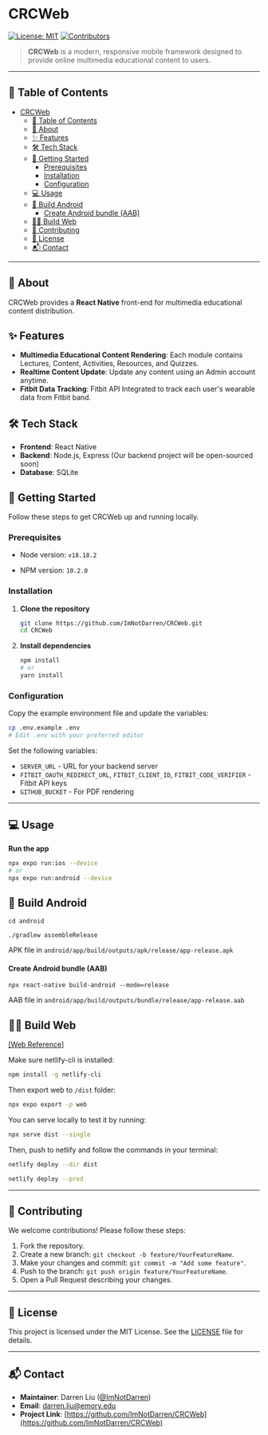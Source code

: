 # CRCWeb

[![License: MIT](https://img.shields.io/badge/License-MIT-yellow.svg)](LICENSE)
[![Contributors](https://img.shields.io/github/contributors/ImNotDarren/CRCWeb)](https://github.com/ImNotDarren/CRCWeb/graphs/contributors)

> **CRCWeb** is a modern, responsive mobile framework designed to provide online multimedia educational content to users.

---

## 🚀 Table of Contents

- [CRCWeb](#crcweb)
  - [🚀 Table of Contents](#-table-of-contents)
  - [📖 About](#-about)
  - [✨ Features](#-features)
  - [🛠 Tech Stack](#-tech-stack)
  - [🚀 Getting Started](#-getting-started)
    - [Prerequisites](#prerequisites)
    - [Installation](#installation)
    - [Configuration](#configuration)
  - [💻 Usage](#-usage)
  - [🤖 Build Android](#-build-android)
      - [Create Android bundle (AAB)](#create-android-bundle-aab)
  - [🧑‍💻 Build Web](#-build-web)
  - [🤝 Contributing](#-contributing)
  - [📄 License](#-license)
  - [📬 Contact](#-contact)

---

## 📖 About

CRCWeb provides a **React Native** front-end for multimedia educational content distribution.

## ✨ Features

- **Multimedia Educational Content Rendering**: Each module contains Lectures, Content, Activities, Resources, and Quizzes.
- **Realtime Content Update**: Update any content using an Admin account anytime.
- **Fitbit Data Tracking**: Fitbit API Integrated to track each user's wearable data from Fitbit band.

## 🛠 Tech Stack

- **Frontend**: React Native
- **Backend**: Node.js, Express (Our backend project will be open-sourced soon)
- **Database**: SQLite

## 🚀 Getting Started

Follow these steps to get CRCWeb up and running locally.

### Prerequisites

- Node version: `v18.18.2`

- NPM version: `10.2.0`

### Installation

1. **Clone the repository**

   ```bash
   git clone https://github.com/ImNotDarren/CRCWeb.git
   cd CRCWeb
   ```

2. **Install dependencies**

   ```bash
   npm install
   # or
   yarn install
   ```

### Configuration

Copy the example environment file and update the variables:

```bash
cp .env.example .env
# Edit .env with your preferred editor
```

Set the following variables:

- `SERVER_URL` - URL for your backend server
- `FITBIT_OAUTH_REDIRECT_URL`, `FITBIT_CLIENT_ID`, `FITBIT_CODE_VERIFIER` - Fitbit API keys
- `GITHUB_BUCKET` - For PDF rendering

---

## 💻 Usage

**Run the app**

```bash
npx expo run:ios --device
# or
npx expo run:android --device
```

## 🤖 Build Android

```
cd android
```

```
./gradlew assembleRelease
```

APK file in `android/app/build/outputs/apk/release/app-release.apk`

#### Create Android bundle (AAB)

```
npx react-native build-android --mode=release
```

AAB file in `android/app/build/outputs/bundle/release/app-release.aab`

## 🧑‍💻 Build Web

[[Web Reference]](https://docs.expo.dev/distribution/publishing-websites/#creating-a-build)

Make sure netlify-cli is installed:

```bash
npm install -g netlify-cli
```

Then export web to `/dist` folder:

```bash
npx expo export -p web
```

You can serve locally to test it by running:

```bash
npx serve dist --single
```

Then, push to netlify and follow the commands in your terminal:

```bash
netlify deploy --dir dist
```

```bash
netlify deploy --prod
```

---

## 🤝 Contributing

We welcome contributions! Please follow these steps:

1. Fork the repository.
2. Create a new branch: `git checkout -b feature/YourFeatureName`.
3. Make your changes and commit: `git commit -m "Add some feature"`.
4. Push to the branch: `git push origin feature/YourFeatureName`.
5. Open a Pull Request describing your changes.

<!-- Please read our [CONTRIBUTING.md](CONTRIBUTING.md) for detailed guidelines. -->

---

## 📄 License

This project is licensed under the MIT License. See the [LICENSE](LICENSE) file for details.

---

## 📬 Contact

- **Maintainer**: Darren Liu ([@ImNotDarren](https://github.com/ImNotDarren))
- **Email**: darren.liu@emory.edu
- **Project Link**: [https://github.com/ImNotDarren/CRCWeb](https://github.com/ImNotDarren/CRCWeb)